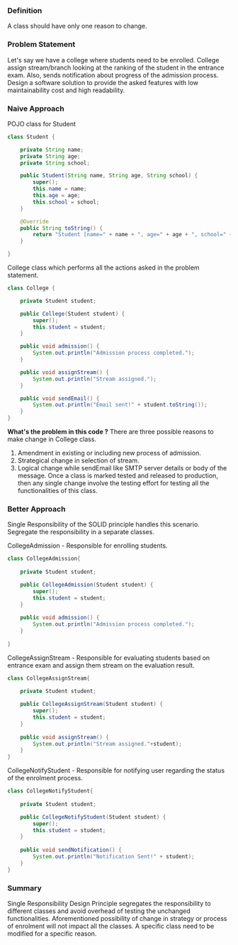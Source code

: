 ### Definition
A class should have only one reason to change.

### Problem Statement
Let's say we have a college where students need to be enrolled. College assign stream/branch looking at the ranking of the student in the entrance exam. Also, sends notification about progress of the admission process. Design a software solution to provide the asked features with low maintainability cost and high readability.

### Naive Approach

POJO class for Student

```java
class Student {

	private String name;
	private String age;
	private String school;

	public Student(String name, String age, String school) {
		super();
		this.name = name;
		this.age = age;
		this.school = school;
	}

	@Override
	public String toString() {
		return "Student [name=" + name + ", age=" + age + ", school=" + school + "]";
	}

}
```

College class which performs all the actions asked in the problem statement.

```java
class College {

	private Student student;

	public College(Student student) {
		super();
		this.student = student;
	}

	public void admission() {
		System.out.println("Admission process completed.");
	}

	public void assignStream() {
		System.out.println("Stream assigned.");
	}

	public void sendEmail() {
		System.out.println("Email sent!" + student.toString());
	}
}
```

**What's the problem in this code ?**
There are three possible reasons to make change in College class.
1. Amendment in existing or including new process of admission.
2. Strategical change in selection of stream.
3. Logical change while sendEmail like SMTP server details or body of the message.
Once a class is marked tested and released to production, then any single change involve the testing effort for testing all the functionalities of this class. 

### Better Approach
Single Responsibility of the SOLID principle  handles this scenario. Segregate the responsibility in a separate classes.

CollegeAdmission - Responsible for enrolling students.
```java
class CollegeAdmission{
	
	private Student student;

	public CollegeAdmission(Student student) {
		super();
		this.student = student;
	}
	
	public void admission() {
		System.out.println("Admission process completed.");
	}
	
}
```

CollegeAssignStream - Responsible for evaluating students based on entrance exam and assign them stream on the evaluation result.

```java
class CollegeAssignStream{
	
	private Student student;

	public CollegeAssignStream(Student student) {
		super();
		this.student = student;
	}
	
	public void assignStream() {
		System.out.println("Stream assigned."+student);
	}
}
```

CollegeNotifyStudent - Responsible for notifying user regarding the status of the enrolment process.

```java
class CollegeNotifyStudent{
	
	private Student student;

	public CollegeNotifyStudent(Student student) {
		super();
		this.student = student;
	}
	
	public void sendNotification() {
		System.out.println("Notification Sent!" + student);
	}
}
```

### Summary
Single Responsibility Design Principle segregates the responsibility to different classes and avoid overhead of testing the unchanged functionalities. Aforementioned possibility of change in strategy or process of enrolment will not impact all the classes. A specific class need to be modified for a specific reason.

